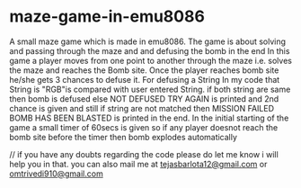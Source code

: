 # maze-game-in-emu8086
A small maze game which is made in emu8086. 
The game is about solving and passing through the maze and and defusing the bomb in the end 
In this game a player moves from one point to another through the maze i.e. solves the maze and reaches the Bomb site. 
Once the player reaches bomb site he/she gets 3 chances to defuse it. 
For defusing a String In my code that String is "RGB"is compared with user entered String. 
if both string are same then bomb is defused else NOT DEFUSED TRY AGAIN is printed and 2nd chance is given
and still if string are not matched then MISSION FAILED BOMB HAS BEEN BLASTED is printed in the end. 
In the initial starting of the game a small timer of 60secs is given so if any player doesnot reach the bomb site before the timer then bomb explodes automatically

// if you have any doubts regarding the code please do let me know i will help you in that. you can also mail me at tejasbarlota12@gmail.com or omtrivedi910@gmail.com
